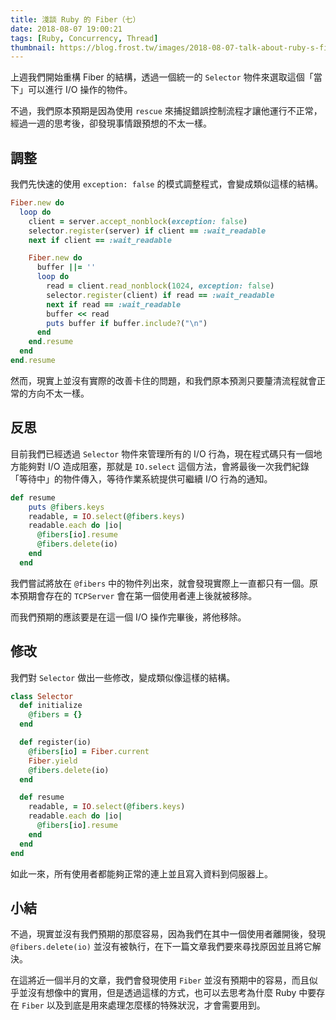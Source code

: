 ```yaml
---
title: 淺談 Ruby 的 Fiber（七）
date: 2018-08-07 19:00:21
tags: [Ruby, Concurrency, Thread]
thumbnail: https://blog.frost.tw/images/2018-08-07-talk-about-ruby-s-fiber-part-7/thumbnail.jpg
---
```


上週我們開始重構 Fiber 的結構，透過一個統一的 `Selector` 物件來選取這個「當下」可以進行 I/O 操作的物件。

不過，我們原本預期是因為使用 `rescue` 來捕捉錯誤控制流程才讓他運行不正常，經過一週的思考後，卻發現事情跟預想的不太一樣。

<!--more-->

## 調整

我們先快速的使用 `exception: false` 的模式調整程式，會變成類似這樣的結構。

```ruby
Fiber.new do
  loop do
    client = server.accept_nonblock(exception: false)
    selector.register(server) if client == :wait_readable
    next if client == :wait_readable

    Fiber.new do
      buffer ||= ''
      loop do
        read = client.read_nonblock(1024, exception: false)
        selector.register(client) if read == :wait_readable
        next if read == :wait_readable
        buffer << read
        puts buffer if buffer.include?("\n")
      end
    end.resume
  end
end.resume
```

然而，現實上並沒有實際的改善卡住的問題，和我們原本預測只要釐清流程就會正常的方向不太一樣。

## 反思

目前我們已經透過 `Selector` 物件來管理所有的 I/O 行為，現在程式碼只有一個地方能夠對 I/O 造成阻塞，那就是 `IO.select` 這個方法，會將最後一次我們紀錄「等待中」的物件傳入，等待作業系統提供可繼續 I/O 行為的通知。

```ruby
def resume
    puts @fibers.keys
    readable, = IO.select(@fibers.keys)
    readable.each do |io|
      @fibers[io].resume
      @fibers.delete(io)
    end
  end
```

我們嘗試將放在 `@fibers` 中的物件列出來，就會發現實際上一直都只有一個。原本預期會存在的 `TCPServer` 會在第一個使用者連上後就被移除。

而我們預期的應該要是在這一個 I/O 操作完畢後，將他移除。

## 修改

我們對 `Selector` 做出一些修改，變成類似像這樣的結構。

```ruby
class Selector
  def initialize
    @fibers = {}
  end

  def register(io)
    @fibers[io] = Fiber.current
    Fiber.yield
    @fibers.delete(io)
  end

  def resume
    readable, = IO.select(@fibers.keys)
    readable.each do |io|
      @fibers[io].resume
    end
  end
end
```

如此一來，所有使用者都能夠正常的連上並且寫入資料到伺服器上。

## 小結

不過，現實並沒有我們預期的那麼容易，因為我們在其中一個使用者離開後，發現 `@fibers.delete(io)` 並沒有被執行，在下一篇文章我們要來尋找原因並且將它解決。

在這將近一個半月的文章，我們會發現使用 `Fiber` 並沒有預期中的容易，而且似乎並沒有想像中的實用，但是透過這樣的方式，也可以去思考為什麼 Ruby 中要存在 `Fiber` 以及到底是用來處理怎麼樣的特殊狀況，才會需要用到。
